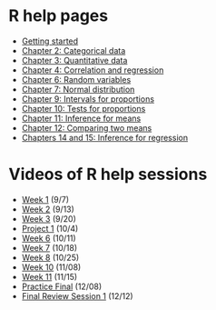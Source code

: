 # R help pages

* [Getting started](r-help/01-getting-started)
* [Chapter 2: Categorical data](r-help/02-categorial-data)
* [Chapter 3: Quantitative data](r-help/03-quantitative-data)
* [Chapter 4: Correlation and regression](r-help/04-correlation-and-regression)
* [Chapter 6: Random variables](r-help/06-random-variables)
* [Chapter 7: Normal distribution](r-help/07-normal-distribution)
* [Chapter 9: Intervals for proportions](r-help/09-intervals-for-proportions)
* [Chapter 10: Tests for proportions](r-help/10-tests-for-proportions)
* [Chapter 11: Inference for means](r-help/11-inference-for-means)
* [Chapter 12: Comparing two means](r-help/12-comparing-two-means)
* [Chapters 14 and 15: Inference for regression](r-help/14-inference-for-regression)

# Videos of R help sessions

* [Week 1](https://youtu.be/UGEgyL11RL4) (9/7)
* [Week 2](https://youtu.be/3KZjbmONnak) (9/13)
* [Week 3](https://youtu.be/wZbYkxW7SRo) (9/20)
* [Project 1](https://youtu.be/ZGfSU0w7eN4) (10/4)
* [Week 6](https://youtu.be/jvHinetsQdA) (10/11)
* [Week 7](https://youtu.be/QMBiCvlyZDY) (10/18)
* [Week 8](https://youtu.be/wALPrkSjU6Q) (10/25)
* [Week 10](https://youtu.be/2AEkOPKq8cU) (11/08)
* [Week 11](https://youtu.be/ENxz3OtPAUA) (11/15)
* [Practice Final](https://youtu.be/yM_v4_Jynos) (12/08)
* [Final Review Session 1](https://youtu.be/NVvRc0WBZno) (12/12)
